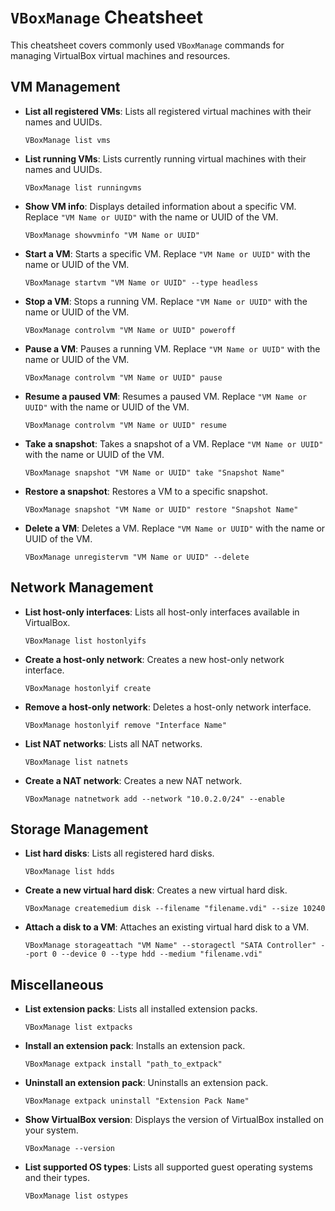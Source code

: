 # `VBoxManage` Cheatsheet

This cheatsheet covers commonly used `VBoxManage` commands for managing VirtualBox virtual machines and resources.

## VM Management

- **List all registered VMs**: Lists all registered virtual machines with their names and UUIDs.

    ```shell
    VBoxManage list vms
    ```

- **List running VMs**: Lists currently running virtual machines with their names and UUIDs.

    ```shell
    VBoxManage list runningvms
    ```

- **Show VM info**: Displays detailed information about a specific VM. Replace `"VM Name or UUID"` with the name or UUID of the VM.

    ```shell
    VBoxManage showvminfo "VM Name or UUID"
    ```

- **Start a VM**: Starts a specific VM. Replace `"VM Name or UUID"` with the name or UUID of the VM.

    ```shell
    VBoxManage startvm "VM Name or UUID" --type headless
    ```

- **Stop a VM**: Stops a running VM. Replace `"VM Name or UUID"` with the name or UUID of the VM.

    ```shell
    VBoxManage controlvm "VM Name or UUID" poweroff
    ```

- **Pause a VM**: Pauses a running VM. Replace `"VM Name or UUID"` with the name or UUID of the VM.

    ```shell
    VBoxManage controlvm "VM Name or UUID" pause
    ```

- **Resume a paused VM**: Resumes a paused VM. Replace `"VM Name or UUID"` with the name or UUID of the VM.

    ```shell
    VBoxManage controlvm "VM Name or UUID" resume
    ```

- **Take a snapshot**: Takes a snapshot of a VM. Replace `"VM Name or UUID"` with the name or UUID of the VM.

    ```shell
    VBoxManage snapshot "VM Name or UUID" take "Snapshot Name"
    ```

- **Restore a snapshot**: Restores a VM to a specific snapshot.

    ```shell
    VBoxManage snapshot "VM Name or UUID" restore "Snapshot Name"
    ```

- **Delete a VM**: Deletes a VM. Replace `"VM Name or UUID"` with the name or UUID of the VM.

    ```shell
    VBoxManage unregistervm "VM Name or UUID" --delete
    ```

## Network Management

- **List host-only interfaces**: Lists all host-only interfaces available in VirtualBox.

    ```shell
    VBoxManage list hostonlyifs
    ```

- **Create a host-only network**: Creates a new host-only network interface.

    ```shell
    VBoxManage hostonlyif create
    ```

- **Remove a host-only network**: Deletes a host-only network interface.

    ```shell
    VBoxManage hostonlyif remove "Interface Name"
    ```

- **List NAT networks**: Lists all NAT networks.

    ```shell
    VBoxManage list natnets
    ```

- **Create a NAT network**: Creates a new NAT network.

    ```shell
    VBoxManage natnetwork add --network "10.0.2.0/24" --enable
    ```

## Storage Management

- **List hard disks**: Lists all registered hard disks.

    ```shell
    VBoxManage list hdds
    ```

- **Create a new virtual hard disk**: Creates a new virtual hard disk.

    ```shell
    VBoxManage createmedium disk --filename "filename.vdi" --size 10240
    ```

- **Attach a disk to a VM**: Attaches an existing virtual hard disk to a VM.

    ```shell
    VBoxManage storageattach "VM Name" --storagectl "SATA Controller" --port 0 --device 0 --type hdd --medium "filename.vdi"
    ```

## Miscellaneous

- **List extension packs**: Lists all installed extension packs.

    ```shell
    VBoxManage list extpacks
    ```

- **Install an extension pack**: Installs an extension pack.

    ```shell
    VBoxManage extpack install "path_to_extpack"
    ```

- **Uninstall an extension pack**: Uninstalls an extension pack.

    ```shell
    VBoxManage extpack uninstall "Extension Pack Name"
    ```

- **Show VirtualBox version**: Displays the version of VirtualBox installed on your system.

    ```shell
    VBoxManage --version
    ```

- **List supported OS types**: Lists all supported guest operating systems and their types.

    ```shell
    VBoxManage list ostypes
    ```